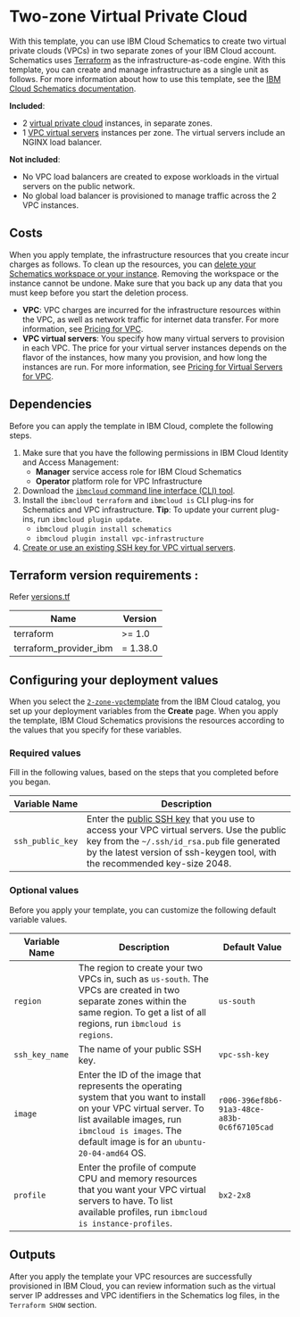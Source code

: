 # Two-zone Virtual Private Cloud

With this template, you can use IBM Cloud Schematics to create two virtual private clouds (VPCs) in two separate zones of your IBM Cloud account. Schematics uses [Terraform](https://www.terraform.io/) as the infrastructure-as-code engine. With this template, you can create and manage infrastructure as a single unit as follows. For more information about how to use this template, see the [IBM Cloud Schematics documentation](https://cloud.ibm.com/docs/schematics).

**Included**:
* 2 [virtual private cloud](https://cloud.ibm.com/docs/vpc-on-classic?topic=vpc-on-classic-getting-started) instances, in separate zones.
* 1 [VPC virtual servers](https://cloud.ibm.com/docs/vpc-on-classic-vsi?topic=vpc-on-classic-vsi-getting-started) instances per zone. The virtual servers include an NGINX load balancer.

**Not included**:
* No VPC load balancers are created to expose workloads in the virtual servers on the public network.
* No global load balancer is provisioned to manage traffic across the 2 VPC instances.

## Costs

When you apply template, the infrastructure resources that you create incur charges as follows. To clean up the resources, you can [delete your Schematics workspace or your instance](https://cloud.ibm.com/docs/schematics?topic=schematics-manage-lifecycle#destroy-resources). Removing the workspace or the instance cannot be undone. Make sure that you back up any data that you must keep before you start the deletion process.

* **VPC**: VPC charges are incurred for the infrastructure resources within the VPC, as well as network traffic for internet data transfer. For more information, see [Pricing for VPC](https://www.ibm.com/cloud/vpc/pricing).
* **VPC virtual servers**: You specify how many virtual servers to provision in each VPC. The price for your virtual server instances depends on the flavor of the instances, how many you provision, and how long the instances are run. For more information, see [Pricing for Virtual Servers for VPC](https://www.ibm.com/cloud/vpc/pricing#2651606).

## Dependencies

Before you can apply the template in IBM Cloud, complete the following steps.

1.  Make sure that you have the following permissions in IBM Cloud Identity and Access Management:
    * **Manager** service access role for IBM Cloud Schematics
    * **Operator** platform role for VPC Infrastructure
2.  Download the [`ibmcloud` command line interface (CLI) tool](https://cloud.ibm.com/docs/cli/reference/ibmcloud?topic=cloud-cli-install-ibmcloud-cli).
3.  Install the `ibmcloud terraform` and `ibmcloud is` CLI plug-ins for Schematics and VPC infrastructure. **Tip**: To update your current plug-ins, run `ibmcloud plugin update`.
    *  `ibmcloud plugin install schematics`
    *  `ibmcloud plugin install vpc-infrastructure`
4.  [Create or use an existing SSH key for VPC virtual servers](https://cloud.ibm.com/docs/vpc?topic=vpc-ssh-keys).

## Terraform version requirements :  

Refer [versions.tf](versions.tf)

|  **Name**                  | **Version** |
|  --------------------------| -------------|
|  terraform                 | >= 1.0 |
|  terraform_provider_ibm    | = 1.38.0 |


## Configuring your deployment values

When you select the [`2-zone-vpc`template](https://cloud.ibm.com/catalog/content/2-zone-vpc) from the IBM Cloud catalog, you set up your deployment variables from the **Create** page. When you apply the template, IBM Cloud Schematics provisions the resources according to the values that you specify for these variables.

### Required values
Fill in the following values, based on the steps that you completed before you began.

|Variable Name|Description|
|-------------|-----------|
|`ssh_public_key`|Enter the [public SSH key](https://cloud.ibm.com/docs/vpc?topic=vpc-ssh-keys#locating-ssh-keys) that you use to access your VPC virtual servers. Use the public key from the `~/.ssh/id_rsa.pub` file generated by the latest version of ssh-keygen tool, with the recommended key-size 2048.|

### Optional values
Before you apply your template, you can customize the following default variable values.

|Variable Name|Description|Default Value|
|-------------|-----------|-------------|
|`region`|The region to create your two VPCs in, such as `us-south`. The VPCs are created in two separate zones within the same region. To get a list of all regions, run `ibmcloud is regions`.|`us-south`|
|`ssh_key_name`|The name of your public SSH key.|`vpc-ssh-key`|
|`image`|Enter the ID of the image that represents the operating system that you want to install on your VPC virtual server. To list available images, run `ibmcloud is images`. The default image is for an `ubuntu-20-04-amd64` OS.|`r006-396ef8b6-91a3-48ce-a83b-0c6f67105cad`|
|`profile`|Enter the profile of compute CPU and memory resources that you want your VPC virtual servers to have. To list available profiles, run `ibmcloud is instance-profiles`.|`bx2-2x8`|


## Outputs
After you apply the template your VPC resources are successfully provisioned in IBM Cloud, you can review information such as the virtual server IP addresses and VPC identifiers in the Schematics log files, in the `Terraform SHOW` section.
